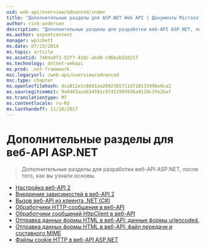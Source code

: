 ```yaml
---
uid: web-api/overview/advanced/index
title: "Дополнительные разделы для ASP.NET Web API | Документы Microsoft"
author: rick-anderson
description: "Дополнительные разделы для разработки веб-API ASP.NET, после того, как вы узнали основы."
ms.author: aspnetcontent
manager: wpickett
ms.date: 07/23/2014
ms.topic: article
ms.assetid: 7404a0f1-52f7-410c-abd0-c96bab52d217
ms.technology: dotnet-webapi
ms.prod: .net-framework
msc.legacyurl: /web-api/overview/advanced
msc.type: chapter
ms.openlocfilehash: dca812e1c88d1aa2692365711d71813199be9ca2
ms.sourcegitcommit: 9a9483aceb34591c97451997036a9120c3fe2baf
ms.translationtype: MT
ms.contentlocale: ru-RU
ms.lasthandoff: 11/10/2017
---
```

<a name="advanced-topics-for-aspnet-web-api"></a>Дополнительные разделы для веб-API ASP.NET
====================
> Дополнительные разделы для разработки веб-API ASP.NET, после того, как вы узнали основы.


- [Настройка веб-API 2](configuring-aspnet-web-api.md)
- [Внедрение зависимостей в веб-API 2](dependency-injection.md)
- [Вызов веб-API из клиента .NET (C#)](calling-a-web-api-from-a-net-client.md)
- [Обработчики HTTP-сообщения в веб-API](http-message-handlers.md)
- [Обработчики сообщений HttpClient в веб-API](httpclient-message-handlers.md)
- [Отправка данных формы HTML в веб-API: данные формы urlencoded.](sending-html-form-data-part-1.md)
- [Отправка данных формы HTML в веб-API: файл передачи и составного MIME](sending-html-form-data-part-2.md)
- [Файлы cookie HTTP в веб-API ASP.NET](http-cookies.md)
